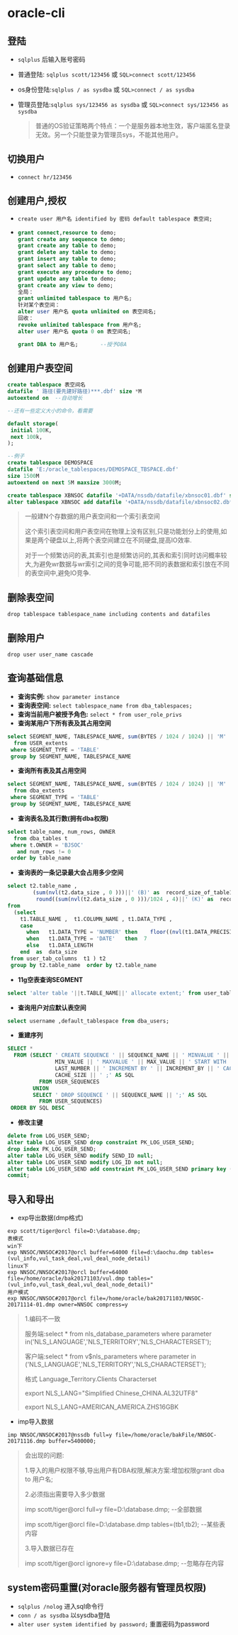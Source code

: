 # oracle-cli

## 登陆

- `sqlplus` 后输入账号密码

- 普通登陆: `sqlplus scott/123456`  或  `SQL>connect scott/123456`

- os身份登陆:`sqlplus / as sysdba`  或  `SQL>connect / as sysdba`

- 管理员登陆:`sqlplus sys/123456 as sysdba` 或 `SQL>connect sys/123456 as sysdba`

  > 普通的OS验证策略两个特点：一个是服务器本地生效，客户端匿名登录无效。另一个只能登录为管理员sys，不能其他用户。

## 切换用户

- `connect hr/123456`

## 创建用户,授权

- `create user 用户名 identified by 密码 default tablespace 表空间;`
- ```sql
  grant connect,resource to demo;
  grant create any sequence to demo;
  grant create any table to demo;
  grant delete any table to demo;
  grant insert any table to demo;
  grant select any table to demo;
  grant execute any procedure to demo;
  grant update any table to demo;
  grant create any view to demo;
  全局：
  grant unlimited tablespace to 用户名;
  针对某个表空间：
  alter user 用户名 quota unlimited on 表空间名;
  回收：
  revoke unlimited tablespace from 用户名;
  alter user 用户名 quota 0 on 表空间名;

  grant DBA to 用户名;       --授予DBA
  ```

## 创建用户表空间

```sql
create tablespace 表空间名
datafile ' 路径(要先建好路径)***.dbf' size *M
autoextend on  --自动增长

--还有一些定义大小的命令，看需要

default storage(
 initial 100K,
 next 100k,
);

--例子
create tablespace DEMOSPACE
datafile 'E:/oracle_tablespaces/DEMOSPACE_TBSPACE.dbf'
size 1500M
autoextend on next 5M maxsize 3000M;

create tablespace XBNSOC datafile '+DATA/nssdb/datafile/xbnsoc01.dbf' size 20G autoextend off;
alter tablespace XBNSOC add datafile '+DATA/nssdb/datafile/xbnsoc02.dbf' size 20G;
```

> 一般建N个存数据的用户表空间和一个索引表空间
>
> 这个索引表空间和用户表空间在物理上没有区别,只是功能划分上的使用,如果是两个硬盘以上,将两个表空间建立在不同硬盘,提高IO效率.
>
> 对于一个频繁访问的表,其索引也是频繁访问的,其表和索引同时访问概率较大,为避免wr数据与wr索引之间的竞争可能,把不同的表数据和索引放在不同的表空间中,避免IO竞争.

## 删除表空间

`drop tablespace tablespace_name including contents and datafiles`

## 删除用户

`drop user user_name cascade`

## 查询基础信息

- **查询实例:** `show parameter instance`
- **查询表空间:** `select tablespace_name from dba_tablespaces;`
- **查询当前用户被授予角色:** `select * from user_role_privs`
- **查询某用户下所有表及其占用空间**

```sql
select SEGMENT_NAME, TABLESPACE_NAME, sum(BYTES / 1024 / 1024) || 'M'
  from USER_extents
 where SEGMENT_TYPE = 'TABLE'
 group by SEGMENT_NAME, TABLESPACE_NAME
```

- **查询所有表及其占用空间**

```sql
select SEGMENT_NAME, TABLESPACE_NAME, sum(BYTES / 1024 / 1024) || 'M'
  from dba_extents
 where SEGMENT_TYPE = 'TABLE'
 group by SEGMENT_NAME, TABLESPACE_NAME
```

- **查询表名及其行数(拥有dba权限)**

```sql
select table_name, num_rows, OWNER
  from dba_tables t
 where t.OWNER = 'BJSOC'
   and num_rows != 0
 order by table_name
```

- **查询表的一条记录最大会占用多少空间**

```sql
select t2.table_name ,
        (sum(nvl(t2.data_size , 0 )))||' (B)' as  record_size_of_table1  ,
         round((sum(nvl(t2.data_size , 0 )))/1024 , 4)||' (K)' as  record_size_of_table2
from
  (select
    t1.TABLE_NAME ,  t1.COLUMN_NAME , t1.DATA_TYPE ,
    case
      when   t1.DATA_TYPE = 'NUMBER' then    floor((nvl(t1.DATA_PRECISION , 0 )+1)/2)+2
      when   t1.DATA_TYPE = 'DATE'   then  7
      else   t1.DATA_LENGTH
    end  as  data_size
 from user_tab_columns  t1 ) t2
 group by t2.table_name  order by t2.table_name
```

- **11g空表查询SEGMENT**

```sql
select 'alter table '||t.TABLE_NAME||' allocate extent;' from user_tables t where t.SEGMENT_CREATED = 'NO'
```

- **查询用户对应默认表空间**

```sql
select username ,default_tablespace from dba_users;
```

- **重建序列**

```sql
SELECT *
  FROM (SELECT ' CREATE SEQUENCE ' || SEQUENCE_NAME || ' MINVALUE ' ||
               MIN_VALUE || ' MAXVALUE ' || MAX_VALUE || ' START WITH ' ||
               LAST_NUMBER || ' INCREMENT BY ' || INCREMENT_BY || ' CACHE ' ||
               CACHE_SIZE || ' ;' AS SQL
          FROM USER_SEQUENCES
        UNION
        SELECT ' DROP SEQUENCE ' || SEQUENCE_NAME || ';' AS SQL
          FROM USER_SEQUENCES)
 ORDER BY SQL DESC
```

- **修改主键**

```sql
delete from LOG_USER_SEND;
alter table LOG_USER_SEND drop constraint PK_LOG_USER_SEND;
drop index PK_LOG_USER_SEND;
alter table LOG_USER_SEND modify SEND_ID null;
alter table LOG_USER_SEND modify LOG_ID not null;
alter table LOG_USER_SEND add constraint PK_LOG_USER_SEND primary key (LOG_ID);
commit;
```

## 导入和导出

- exp导出数据(dmp格式)

```shell
exp scott/tiger@orcl file=D:\database.dmp;
表模式
win下
exp NNSOC/NNSOC#2017@orcl buffer=64000 file=d:\daochu.dmp tables=(vul_info,vul_task_deal,vul_deal_node_detail)
linux下
exp NNSOC/NNSOC#2017@orcl buffer=64000 file=/home/oracle/bak20171103/vul.dmp tables="(vul_info,vul_task_deal,vul_deal_node_detail)"
用户模式
exp NNSOC/NNSOC#2017@orcl file=/home/oracle/bak20171103/NNSOC-20171114-01.dmp owner=NNSOC compress=y
```

> 1.编码不一致
>
> 服务端:select * from nls_database_parameters  where parameter  in('NLS_LANGUAGE','NLS_TERRITORY','NLS_CHARACTERSET');
>
> 客户端:select * from v$nls_parameters where parameter in ('NLS_LANGUAGE','NLS_TERRITORY','NLS_CHARACTERSET');
>
> 格式 Language_Territory.Clients Characterset
>
> export NLS_LANG="Simplified Chinese_CHINA.AL32UTF8"
>
> export NLS_LANG=AMERICAN_AMERICA.ZHS16GBK

- imp导入数据

```shell
imp NNSOC/NNSOC#2017@nssdb full=y file=/home/oracle/bakFile/NNSOC-20171116.dmp buffer=5400000;
```

> 会出现的问题:
>
> 1.导入的用户权限不够,导出用户有DBA权限,解决方案:增加权限grant dba to 用户名;
>
> 2.必须指出需要导入多少数据
>
> imp scott/tiger@orcl full=y file=D:\database.dmp; --全部数据
>
> imp scott/tiger@orcl file=D:\database.dmp tables=(tb1,tb2);  --某些表内容
>
> 3.导入数据已存在
>
> imp scott/tiger@orcl  ignore=y  file=D:\database.dmp;  --忽略存在内容

## system密码重置(对oracle服务器有管理员权限)

- `sqlplus /nolog` 进入sql命令行
- `conn / as sysdba` 以sysdba登陆
- `alter user system identified by password;` 重置密码为password